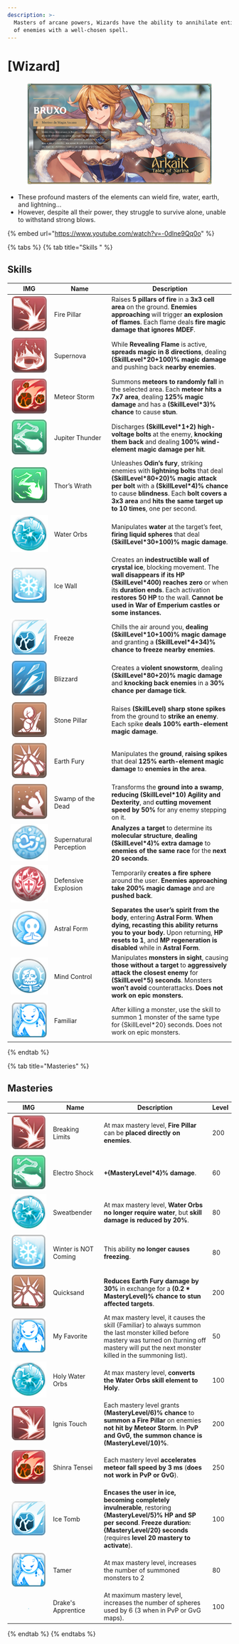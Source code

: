```yaml
---
description: >-
  Masters of arcane powers, Wizards have the ability to annihilate entire hordes
  of enemies with a well-chosen spell.
---
```


# \[Wizard]

<figure><img src="../../.gitbook/assets/700px-1Bruxo.png" alt=""><figcaption></figcaption></figure>

* These profound masters of the elements can wield fire, water, earth, and lightning...
* However, despite all their power, they struggle to survive alone, unable to withstand strong blows.

{% embed url="https://www.youtube.com/watch?v=-0dlne9Qq0o" %}

{% tabs %}
{% tab title="Skills " %}
## **Skills**

<table><thead><tr><th width="84">IMG</th><th width="115">Name</th><th>Description</th></tr></thead><tbody><tr><td><img src="../../.gitbook/assets/80a.png" alt=""></td><td>Fire Pillar</td><td>Raises <strong>5 pillars of fire</strong> in a <strong>3x3 cell area</strong> on the ground. <strong>Enemies approaching</strong> will trigger <strong>an explosion of flames</strong>. Each flame deals <strong>fire magic damage that ignores MDEF</strong>.</td></tr><tr><td><img src="../../.gitbook/assets/81a.png" alt=""></td><td>Supernova</td><td>While <strong>Revealing Flame</strong> is active, <strong>spreads magic in 8 directions</strong>, dealing <strong>(SkillLevel*20+100)% magic damage</strong> and pushing back <strong>nearby enemies</strong>.</td></tr><tr><td><img src="../../.gitbook/assets/83a.png" alt=""></td><td>Meteor Storm</td><td>Summons <strong>meteors to randomly fall</strong> in the selected area. Each <strong>meteor hits a 7x7 area</strong>, dealing <strong>125% magic damage</strong> and has a <strong>(SkillLevel*3)% chance</strong> to cause <strong>stun</strong>.</td></tr><tr><td><img src="../../.gitbook/assets/84a.png" alt=""></td><td>Jupiter Thunder</td><td>Discharges <strong>(SkillLevel*1+2) high-voltage bolts</strong> at the enemy, <strong>knocking them back</strong> and dealing <strong>100% wind-element magic damage per hit</strong>.</td></tr><tr><td><img src="../../.gitbook/assets/85a.png" alt=""></td><td>Thor’s Wrath</td><td>Unleashes <strong>Odin’s fury</strong>, striking enemies with <strong>lightning bolts</strong> that deal <strong>(SkillLevel*80+20)% magic attack per bolt</strong> with a <strong>(SkillLevel*4)% chance</strong> to cause <strong>blindness</strong>. Each <strong>bolt covers a 3x3 area</strong> and <strong>hits the same target up to 10 times</strong>, one per second.</td></tr><tr><td><img src="../../.gitbook/assets/86a.png" alt=""></td><td>Water Orbs</td><td>Manipulates <strong>water</strong> at the target’s feet, <strong>firing liquid spheres</strong> that deal <strong>(SkillLevel*30+100)% magic damage</strong>.</td></tr><tr><td><img src="../../.gitbook/assets/87a.png" alt=""></td><td>Ice Wall</td><td>Creates an <strong>indestructible wall of crystal ice</strong>, blocking movement. The <strong>wall disappears if its HP (SkillLevel*400) reaches zero</strong> or when its <strong>duration ends</strong>. Each activation <strong>restores 50 HP</strong> to the wall. <strong>Cannot be used in War of Emperium castles or some instances.</strong></td></tr><tr><td><img src="../../.gitbook/assets/88a.png" alt=""></td><td>Freeze</td><td>Chills the air around you, <strong>dealing (SkillLevel*10+100)% magic damage</strong> and granting a <strong>(SkillLevel*4+34)% chance to freeze nearby enemies</strong>.</td></tr><tr><td><img src="../../.gitbook/assets/89a.png" alt=""></td><td>Blizzard</td><td>Creates a <strong>violent snowstorm</strong>, dealing <strong>(SkillLevel*80+20)% magic damage</strong> and <strong>knocking back enemies</strong> in a <strong>30% chance per damage tick</strong>.</td></tr><tr><td><img src="../../.gitbook/assets/90a.png" alt=""></td><td>Stone Pillar</td><td>Raises <strong>(SkillLevel) sharp stone spikes</strong> from the ground to <strong>strike an enemy</strong>. Each spike <strong>deals 100% earth-element magic damage</strong>.</td></tr><tr><td><img src="../../.gitbook/assets/16a (1).png" alt=""></td><td>Earth Fury</td><td>Manipulates the <strong>ground</strong>, <strong>raising spikes</strong> that deal <strong>125% earth-element magic damage</strong> to <strong>enemies in the area</strong>.</td></tr><tr><td><img src="../../.gitbook/assets/92a.png" alt=""></td><td>Swamp of the Dead</td><td>Transforms the <strong>ground into a swamp</strong>, <strong>reducing (SkillLevel*10) Agility and Dexterity</strong>, and <strong>cutting movement speed by 50%</strong> for any enemy stepping on it.</td></tr><tr><td><img src="../../.gitbook/assets/93a.png" alt=""></td><td>Supernatural Perception</td><td><strong>Analyzes a target</strong> to determine its <strong>molecular structure</strong>, <strong>dealing (SkillLevel*4)% extra damage</strong> to <strong>enemies of the same race</strong> for the <strong>next 20 seconds</strong>.</td></tr><tr><td><img src="../../.gitbook/assets/1006a.png" alt=""></td><td>Defensive Explosion</td><td>Temporarily <strong>creates a fire sphere</strong> around the user. <strong>Enemies approaching take 200% magic damage</strong> and are <strong>pushed back</strong>.</td></tr><tr><td><img src="../../.gitbook/assets/780a.png" alt=""></td><td>Astral Form</td><td><strong>Separates the user’s spirit from the body</strong>, entering <strong>Astral Form</strong>. <strong>When dying, recasting this ability returns you to your body.</strong> Upon returning, <strong>HP resets to 1</strong>, and <strong>MP regeneration is disabled</strong> while in <strong>Astral Form</strong>.</td></tr><tr><td><img src="../../.gitbook/assets/781a.png" alt=""></td><td>Mind Control</td><td>Manipulates <strong>monsters in sight</strong>, causing <strong>those without a target</strong> to <strong>aggressively attack the closest enemy</strong> for <strong>(SkillLevel*5) seconds</strong>. Monsters <strong>won’t avoid</strong> counterattacks. <strong>Does not work on epic monsters.</strong></td></tr><tr><td><img src="../../.gitbook/assets/782a.png" alt=""></td><td>Familiar</td><td>After killing a monster, use the skill to summon 1 monster of the same type for {SkillLevel*20} seconds. Does not work on epic monsters.</td></tr></tbody></table>
{% endtab %}

{% tab title="Masteries" %}
## Masteries

<table><thead><tr><th width="84">IMG</th><th width="124">Name</th><th width="390">Description	</th><th>Level</th></tr></thead><tbody><tr><td><img src="../../.gitbook/assets/80a.png" alt=""></td><td>Breaking Limits</td><td>At max mastery level, <strong>Fire Pillar</strong> can be <strong>placed directly on enemies</strong>.</td><td>200</td></tr><tr><td><img src="../../.gitbook/assets/84a.png" alt=""></td><td>Electro Shock</td><td><strong>+{MasteryLevel*4}% damage</strong>.</td><td>60</td></tr><tr><td><img src="../../.gitbook/assets/86a.png" alt=""></td><td>Sweatbender</td><td>At max mastery level, <strong>Water Orbs no longer require water</strong>, but <strong>skill damage is reduced by 20%</strong>.</td><td>80</td></tr><tr><td><img src="../../.gitbook/assets/87a.png" alt=""></td><td>Winter is NOT Coming</td><td>This ability <strong>no longer causes freezing</strong>.</td><td>80</td></tr><tr><td><img src="../../.gitbook/assets/16a (1).png" alt=""></td><td>Quicksand</td><td><strong>Reduces Earth Fury damage by 30%</strong> in exchange for a <strong>(0.2 * MasteryLevel)% chance to stun affected targets</strong>.</td><td>200</td></tr><tr><td><img src="../../.gitbook/assets/image (270).png" alt="" data-size="original"></td><td>My Favorite</td><td>At max mastery level, it causes the skill {Familiar} to always summon the last monster killed before mastery was turned on (turning off mastery will put the next monster killed in the summoning list).</td><td>50</td></tr><tr><td><img src="../../.gitbook/assets/image (271).png" alt="" data-size="original"></td><td>Holy Water Orbs</td><td>At max mastery level, <strong>converts the Water Orbs skill element to Holy</strong>.</td><td>100</td></tr><tr><td><img src="../../.gitbook/assets/image (272).png" alt="" data-size="original"></td><td>Ignis Touch</td><td>Each mastery level grants <strong>(MasteryLevel/6)% chance</strong> to <strong>summon a Fire Pillar</strong> on enemies <strong>not hit by Meteor Storm</strong>. In <strong>PvP and GvG, the summon chance is (MasteryLevel/10)%</strong>.</td><td>200</td></tr><tr><td><img src="../../.gitbook/assets/image (273).png" alt="" data-size="original"></td><td>Shinra Tensei</td><td>Each mastery level <strong>accelerates meteor fall speed by 3 ms</strong> (<strong>does not work in PvP or GvG</strong>).</td><td>250</td></tr><tr><td><img src="../../.gitbook/assets/image (274).png" alt="" data-size="original"></td><td>Ice Tomb</td><td><strong>Encases the user in ice, becoming completely invulnerable</strong>, restoring <strong>{MasteryLevel/5}% HP and SP per second</strong>. <strong>Freeze duration: {MasteryLevel/20} seconds</strong> (requires <strong>level 20 mastery to activate</strong>).</td><td>100</td></tr><tr><td><img src="../../.gitbook/assets/image (275).png" alt="" data-size="original"></td><td>Tamer</td><td>At max mastery level, increases the number of summoned monsters to 2</td><td>80</td></tr><tr><td><div><figure><img src="../../.gitbook/assets/image (529).png" alt=""><figcaption></figcaption></figure></div></td><td>Drake's Apprentice</td><td>At maximum mastery level, increases the number of spheres used by 6 (3 when in PvP or GvG maps).</td><td>100</td></tr></tbody></table>
{% endtab %}
{% endtabs %}
